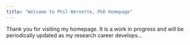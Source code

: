 ```yaml
---
title: "Welcome to Phil Wernette, PhD Homepage"
---
```


Thank you for visiting my homepage. It is a work in progress and will be periodically updated as my research career develops...
